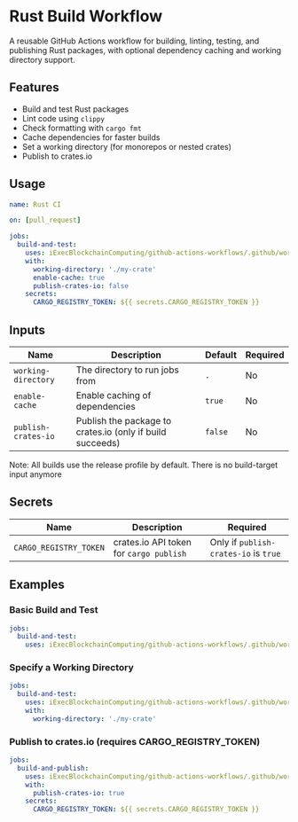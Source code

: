 # Rust Build Workflow

A reusable GitHub Actions workflow for building, linting, testing, and publishing Rust packages, with optional dependency caching and working directory support.

## Features

- Build and test Rust packages
- Lint code using `clippy`
- Check formatting with `cargo fmt`
- Cache dependencies for faster builds
- Set a working directory (for monorepos or nested crates)
- Publish to crates.io

## Usage

```yaml
name: Rust CI

on: [pull_request]

jobs:
  build-and-test:
    uses: iExecBlockchainComputing/github-actions-workflows/.github/workflows/rust-build.yml@main
    with:
      working-directory: './my-crate'
      enable-cache: true
      publish-crates-io: false
    secrets:
      CARGO_REGISTRY_TOKEN: ${{ secrets.CARGO_REGISTRY_TOKEN }}
```

## Inputs

| Name                | Description                                               | Default  | Required |
| ------------------- | --------------------------------------------------------- | -------- | -------- |
| `working-directory` | The directory to run jobs from                            | `.`      | No       |
| `enable-cache`      | Enable caching of dependencies                            | `true`   | No       |
| `publish-crates-io` | Publish the package to crates.io (only if build succeeds) | `false`  | No       |

Note: All builds use the release profile by default. There is no build-target input anymore

## Secrets

| Name                   | Description                             | Required                              |
| ---------------------- | --------------------------------------- | ------------------------------------- |
| `CARGO_REGISTRY_TOKEN` | crates.io API token for `cargo publish` | Only if `publish-crates-io` is `true` |

## Examples

### Basic Build and Test

```yaml
jobs:
  build-and-test:
    uses: iExecBlockchainComputing/github-actions-workflows/.github/workflows/rust-build.yml@main
```

### Specify a Working Directory

```yaml
jobs:
  build-and-test:
    uses: iExecBlockchainComputing/github-actions-workflows/.github/workflows/rust-build.yml@main
    with:
      working-directory: './my-crate'
```

### Publish to crates.io (requires CARGO_REGISTRY_TOKEN)

```yaml
jobs:
  build-and-publish:
    uses: iExecBlockchainComputing/github-actions-workflows/.github/workflows/rust-build.yml@main
    with:
      publish-crates-io: true
    secrets:
      CARGO_REGISTRY_TOKEN: ${{ secrets.CARGO_REGISTRY_TOKEN }}
```